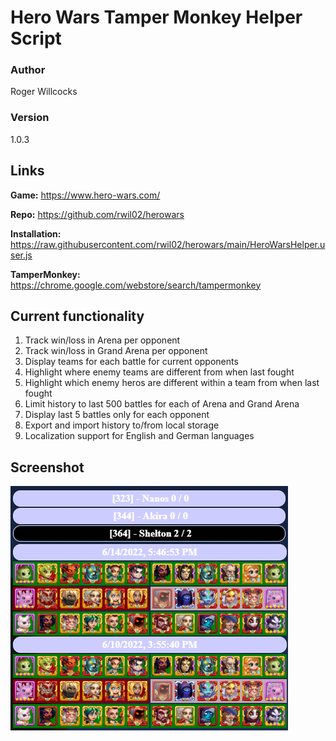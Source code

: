 # Hero Wars Tamper Monkey Helper Script

### Author
Roger Willcocks

### Version
1.0.3

## Links
**Game:**  https://www.hero-wars.com/

**Repo:** https://github.com/rwil02/herowars

**Installation:** https://raw.githubusercontent.com/rwil02/herowars/main/HeroWarsHelper.user.js

**TamperMonkey:** https://chrome.google.com/webstore/search/tampermonkey

## Current functionality
1. Track win/loss in Arena per opponent
2. Track win/loss in Grand Arena per opponent
3. Display teams for each battle for current opponents
4. Highlight where enemy teams are different from when last fought
5. Highlight which enemy heros are different within a team from when last fought
6. Limit history to last 500 battles for each of Arena and Grand Arena
7. Display last 5 battles only for each opponent
8. Export and import history to/from local storage
9. Localization support for English and German languages

## Screenshot
![Screenshot](screenshot.png)

